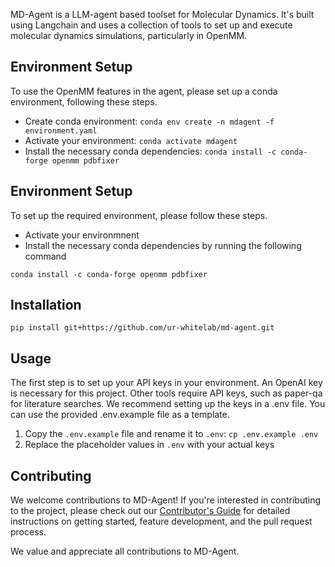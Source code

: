 MD-Agent is a LLM-agent based toolset for Molecular Dynamics.
It's built using Langchain and uses a collection of tools to set up and execute molecular dynamics simulations, particularly in OpenMM.


## Environment Setup
To use the OpenMM features in the agent, please set up a conda environment, following these steps.
- Create conda environment: `conda env create -n mdagent -f environment.yaml`
- Activate your environment: `conda activate mdagent`
- Install the necessary conda dependencies: `conda install -c conda-forge openmm pdbfixer`


## Environment Setup
To set up the required environment, please follow these steps.

- Activate your environmnent
- Install the necessary conda dependencies by running the following command
```
conda install -c conda-forge openmm pdbfixer
```
## Installation
```
pip install git+https://github.com/ur-whitelab/md-agent.git
```


## Usage
The first step is to set up your API keys in your environment. An OpenAI key is necessary for this project.
Other tools require API keys, such as paper-qa for literature searches. We recommend setting up the keys in a .env file. You can use the provided .env.example file as a template.
1. Copy the `.env.example` file and rename it to `.env`: `cp .env.example .env`
2. Replace the placeholder values in `.env` with your actual keys


## Contributing

We welcome contributions to MD-Agent! If you're interested in contributing to the project, please check out our [Contributor's Guide](CONTRIBUTING.md) for detailed instructions on getting started, feature development, and the pull request process.

We value and appreciate all contributions to MD-Agent.
